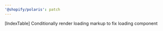 ```yaml
---
'@shopify/polaris': patch
---
```


[IndexTable] Conditionally render loading markup to fix loading component
